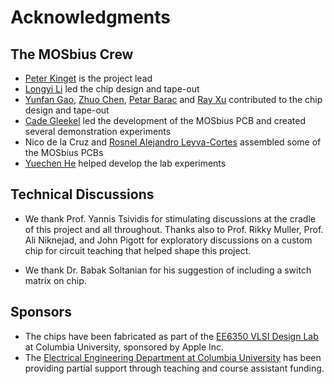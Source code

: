 # Acknowledgments

## The MOSbius Crew
- [Peter Kinget](https://www.ee.columbia.edu/~kinget)
    is the project lead
- [Longyi Li](https://www.linkedin.com/in/longyi-li/)
    led the chip design and tape-out
- [Yunfan Gao](https://www.linkedin.com/in/yunfan-gao/), [Zhuo Chen](https://www.linkedin.com/in/zhuochen0528/), [Petar Barac](https://www.linkedin.com/in/petar-b-1b0497106/) and [Ray Xu](https://www.linkedin.com/in/rui-xu-66b86316/)
    contributed to the chip design and tape-out
- [Cade Gleekel](https://www.linkedin.com/in/cade-gleekel/)
    led the development of the MOSbius PCB and created several demonstration experiments
- Nico de la Cruz and [Rosnel Alejandro Leyva-Cortes](https://www.linkedin.com/in/rosnel-leyva-cortes/)
    assembled some of the MOSbius PCBs
- [Yuechen He](https://www.linkedin.com/in/yuechenhe/)
    helped develop the lab experiments

## Technical Discussions
- We thank Prof. Yannis Tsividis for stimulating discussions at the cradle of this project and all throughout. Thanks also to Prof. Rikky Muller, Prof. Ali Niknejad, and John Pigott for exploratory discussions on a custom chip for circuit teaching that helped shape this project. 

- We thank Dr. Babak Soltanian for his suggestion of including a switch matrix on chip. 

## Sponsors 
- The chips have been fabricated as part of the [EE6350 VLSI Design Lab](https://www.ee.columbia.edu/~kinget/vlsidesignlab) at Columbia University, sponsored by Apple Inc. 
- The [Electrical Engineering Department at Columbia University](https://www.ee.columbia.edu) has been providing partial support through teaching and course assistant funding.
